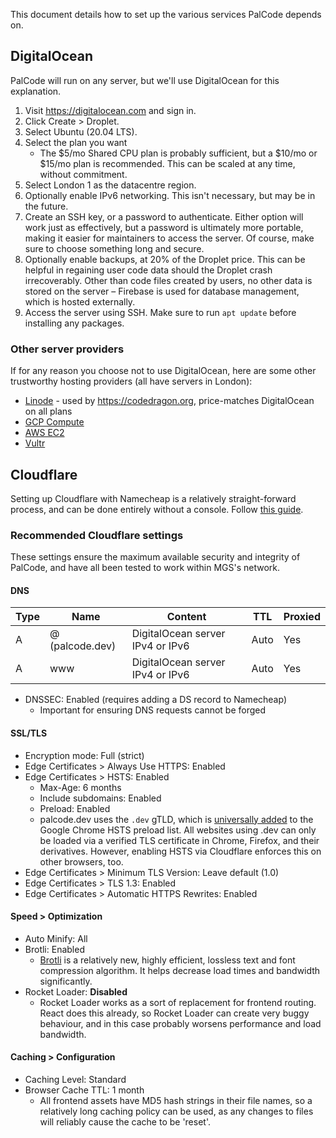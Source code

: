 This document details how to set up the various services PalCode depends on.

## DigitalOcean
PalCode will run on any server, but we'll use DigitalOcean for this explanation.

1. Visit https://digitalocean.com and sign in.
2. Click Create > Droplet.
3. Select Ubuntu (20.04 LTS).
4. Select the plan you want
    - The $5/mo Shared CPU plan is probably sufficient, but a $10/mo or $15/mo plan is recommended. This can be scaled at any time, without commitment.
5. Select London 1 as the datacentre region.
6. Optionally enable IPv6 networking. This isn't necessary, but may be in the future.
7. Create an SSH key, or a password to authenticate. Either option will work just as effectively, but a password is ultimately more portable, making it easier for maintainers to access the server. Of course, make sure to choose something long and secure.
8. Optionally enable backups, at 20% of the Droplet price. This can be helpful in regaining user code data should the Droplet crash irrecoverably. Other than code files created by users, no other data is stored on the server – Firebase is used for database management, which is hosted externally.
9. Access the server using SSH. Make sure to run `apt update` before installing any packages.

### Other server providers
If for any reason you choose not to use DigitalOcean, here are some other trustworthy hosting providers (all have servers in London):

- [Linode](https://www.linode.com/) - used by https://codedragon.org, price-matches DigitalOcean on all plans
- [GCP Compute](https://cloud.google.com/compute)
- [AWS EC2](https://aws.amazon.com/ec2/)
- [Vultr](https://www.vultr.com/products/cloud-compute/)

## Cloudflare
Setting up Cloudflare with Namecheap is a relatively straight-forward process, and can be done entirely without a console. Follow [this guide](https://www.namecheap.com/support/knowledgebase/article.aspx/9607/2210/how-to-set-up-dns-records-for-your-domain-in-cloudflare-account).

### Recommended Cloudflare settings

These settings ensure the maximum available security and integrity of PalCode, and have all been tested to work within MGS's network.

#### DNS
| Type | Name            | Content                            | TTL  | Proxied |
|------|-----------------|------------------------------------|------|---------|
| A    | @ (palcode.dev) | DigitalOcean server IPv4 or IPv6 | Auto | Yes     |
| A    | www             | DigitalOcean server IPv4 or IPv6 | Auto | Yes     |

- DNSSEC: Enabled (requires adding a DS record to Namecheap)
    - Important for ensuring DNS requests cannot be forged

#### SSL/TLS
- Encryption mode: Full (strict)
- Edge Certificates > Always Use HTTPS: Enabled
- Edge Certificates > HSTS: Enabled
    - Max-Age: 6 months
    - Include subdomains: Enabled
    - Preload: Enabled
    - palcode.dev uses the `.dev` gTLD, which is [universally added](https://ma.ttias.be/chrome-force-dev-domains-https-via-preloaded-hsts/) to the Google Chrome HSTS preload list. All websites using .dev can only be loaded via a verified TLS certificate in Chrome, Firefox, and their derivatives. However, enabling HSTS via Cloudflare enforces this on other browsers, too.
- Edge Certificates > Minimum TLS Version: Leave default (1.0)
- Edge Certificates > TLS 1.3: Enabled
- Edge Certificates > Automatic HTTPS Rewrites: Enabled

#### Speed > Optimization
- Auto Minify: All
- Brotli: Enabled
    - [Brotli](https://en.wikipedia.org/wiki/Brotli) is a relatively new, highly efficient, lossless text and font compression algorithm. It helps decrease load times and bandwidth significantly.
- Rocket Loader: **Disabled**
    - Rocket Loader works as a sort of replacement for frontend routing. React does this already, so Rocket Loader can create very buggy behaviour, and in this case probably worsens performance and load bandwidth.
    
#### Caching > Configuration
- Caching Level: Standard
- Browser Cache TTL: 1 month
    - All frontend assets have MD5 hash strings in their file names, so a relatively long caching policy can be used, as any changes to files will reliably cause the cache to be 'reset'.
